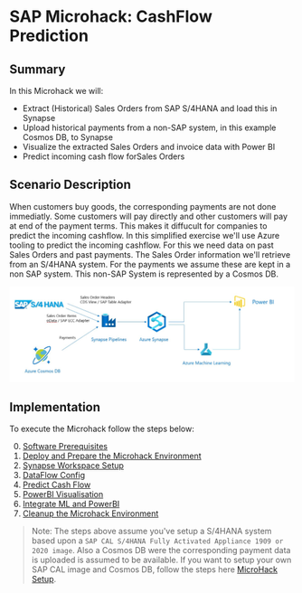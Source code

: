# SAP Microhack: CashFlow Prediction
## Summary
In this Microhack we will:
* Extract (Historical) Sales Orders from SAP S/4HANA and load this in Synapse
* Upload historical payments from a non-SAP system, in this example Cosmos DB, to Synapse
* Visualize the extracted Sales Orders and invoice data with Power BI
* Predict incoming cash flow forSales Orders

## Scenario Description
When customers buy goods, the corresponding payments are not done immediatly. Some customers will pay directly and other customers will pay at end of the payment terms. This makes it diffucult for companies to predict the incoming cashflow. In this simplified exercise we'll use Azure tooling to predict the incoming cashflow. For this we need data on past Sales Orders and past payments. The Sales Order information we'll retrieve from an S/4HANA system. For the payments we assume these are kept in a non SAP system. This non-SAP System is represented by a Cosmos DB.

<img src="images/overview/ScenarioOverview.jpg">

## Implementation
To execute the Microhack follow the steps below:

0. [Software Prerequisites](SoftwarePrerequisites.md)
1. [Deploy and Prepare the Microhack Environment](DeployEnvironment.md)
2. [Synapse Workspace Setup](SynapseWorkspace.md)
3. [DataFlow Config](DataFlowConfig.md)
4. [Predict Cash Flow](PredictIncomingCashflow.md)
5. [PowerBI Visualisation](PowerBiVisualisation.md)
6. [Integrate ML and PowerBI](IntegrateMLPowerBI.md)
7. [Cleanup the Microhack Environment](CleanEnvironment.md)

>Note: The steps above assume you've setup a S/4HANA system based upon a `SAP CAL S/4HANA Fully Activated Appliance 1909 or 2020 image`. Also a Cosmos DB were the corresponding payment data is uploaded is assumed to be available.
If you want to setup your own SAP CAL image and Cosmos DB, follow the steps here [MicroHack Setup](setup/SAPCALSetup.md).